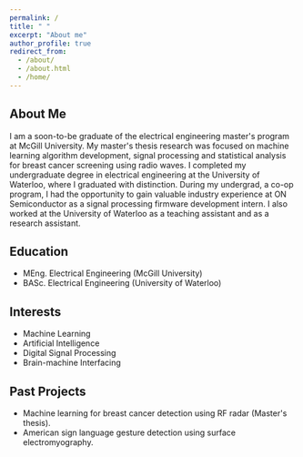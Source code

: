 ```yaml
---
permalink: /
title: " "
excerpt: "About me"
author_profile: true
redirect_from:
  - /about/
  - /about.html
  - /home/
---
```


## About Me
I am a soon-to-be graduate of the electrical engineering master's program at McGill University. My master's thesis research was focused on machine learning algorithm development, signal processing and statistical analysis for breast cancer screening using radio waves. I completed my undergraduate degree in electrical engineering at the University of Waterloo, where I graduated with distinction. During my undergrad, a co-op program, I had the opportunity to gain valuable industry experience at ON Semiconductor as a signal processing firmware development intern. I also worked at the University of Waterloo as a teaching assistant and as a research assistant.

## Education
* MEng. Electrical Engineering (McGill University)
* BASc. Electrical Engineering (University of Waterloo)

## Interests
* Machine Learning
* Artificial Intelligence
* Digital Signal Processing
* Brain-machine Interfacing

## Past Projects
* Machine learning for breast cancer detection using RF radar (Master's thesis).
* American sign language gesture detection using surface electromyography.
